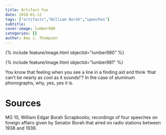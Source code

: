 ```yaml
---
title: Artifact Fun
date: 2018-01-12
tags: ["artifacts","William Borah","speeches"]
subtitle: 
cover-image: lumber980
categories: []
author: Amy J. Thompson
---
```


{% include feature/image.html objectid="lumber980" %}

{% include feature/image.html objectid="lumber981" %}

You know that feeling when you see a line in a finding aid and think ‘that can’t be nearly as cool as it sounds!’? In the case of aluminum phonographs, why, yes, yes it is.

# Sources

MG 10, William Edgar Borah Scrapbooks; recordings of four speeches on foreign affairs given by Senator Borah that aired on radio stations between 1938 and 1939.